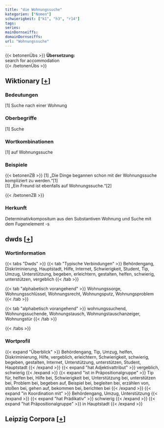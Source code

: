 ```yaml
---
title: "die Wohnungssuche"
kategorien: ["Nomen"]
schwierigkeit: ["k1", "h3", "r14"]
tags:
series:
mainDornseiffs:
domainDornseiffs:
url: "Wohnungssuche"
---
```


{{< betonenÜbs >}}
**Übersetzung:**  
search for accommodation  
{{< /betonenÜbs >}}

## Wiktionary [[+](https://de.wiktionary.org/wiki/Wohnungssuche)]

### Bedeutungen
[1] Suche nach einer Wohnung  

### Oberbegriffe
[1] Suche  

### Wortkombinationen
[1] auf Wohnungssuche  

### Beispiele
{{< betonenZB >}}
[1] „Die Dinge begannen schon mit der Wohnungssuche kompliziert zu werden.“[1]  
[1] „Ein Freund ist ebenfalls auf Wohnungssuche.“[2]  

{{< /betonenZB >}}
### Herkunft
Determinativkompositum aus den Substantiven Wohnung und Suche mit dem Fugenelement -s  



## dwds [[+](https://www.dwds.de/wb/Wohnungssuche)]

### Wortinformation
{{< tabs "Dwds" >}}
{{< tab "Typische Verbindungen" >}}
Behördengang, Diskriminierung, Hauptstadt, Hilfe, Internet, Schwierigkeit, Student, Tip, Umzug, Unterstützung, begeben, erleichtern, gestalten, helfen, schwierig, unterstützen, vergeblich
{{< /tab >}}

{{< tab "alphabetisch vorangehend" >}}
Wohnungssorge, Wohnungsschlüssel, Wohnungsrecht, Wohnungsputz, Wohnungsproblem
{{< /tab >}}

{{< tab "alphabetisch vorangehend" >}}
wohnungssuchend, Wohnungssuchende, Wohnungstausch, Wohnungstauschanzeiger, Wohnungstür
{{< /tab >}}

{{< /tabs >}}

### Wortprofil
{{< expand "Überblick" >}} Behördengang, Tip, Umzug, helfen, Diskriminierung, Hilfe, vergeblich, erleichtern, Schwierigkeit, schwierig, begeben, gestalten, Internet, Unterstützung, unterstützen, Student, Hauptstadt {{< /expand >}}
{{< expand "hat Adjektivattribut" >}} vergeblich, schwierig {{< /expand >}}
{{< expand "ist in Präpositionalgruppe" >}} Tip für, helfen bei, Hilfe bei, Schwierigkeit bei, Unterstützung bei, unterstützen bei, Problem bei, begeben auf, Beispiel bei, begleiten bei, erzählen von, stoßen bei, gehen auf, bekommen bei, berichten bei {{< /expand >}}
{{< expand "in Koordination mit" >}} Behördengang, Umzug, Unterstützung {{< /expand >}}
{{< expand "hat Prädikativ" >}} schwierig {{< /expand >}}
{{< expand "hat Präpositionalgruppe" >}} in Hauptstadt {{< /expand >}}

## Leipzig Corpora [[+](https://corpora.uni-leipzig.de/en/res?word=Wohnungssuche&corpusId=deu_newscrawl-public_2018)]

